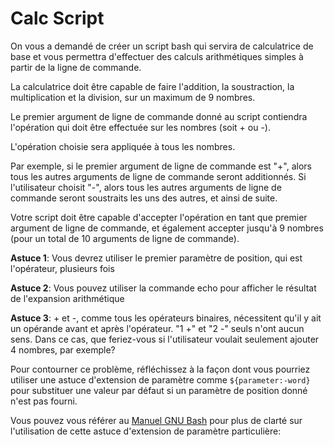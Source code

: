 # Calc Script

On vous a demandé de créer un script bash qui servira de calculatrice de base et vous permettra d'effectuer des calculs arithmétiques simples à partir de la ligne de commande.

La calculatrice doit être capable de faire l'addition, la soustraction, la multiplication et la division, sur un maximum de 9 nombres.

Le premier argument de ligne de commande donné au script contiendra l'opération qui doit être effectuée sur les nombres (soit + ou -).

L'opération choisie sera appliquée à tous les nombres.

Par exemple, si le premier argument de ligne de commande est "+", alors tous les autres arguments de ligne de commande seront additionnés. Si l'utilisateur choisit "-", alors tous les autres arguments de ligne de commande seront soustraits les uns des autres, et ainsi de suite.

Votre script doit être capable d'accepter l'opération en tant que premier argument de ligne de commande, et également accepter jusqu'à 9 nombres (pour un total de 10 arguments de ligne de commande).

**Astuce 1**: Vous devrez utiliser le premier paramètre de position, qui est l'opérateur, plusieurs fois

**Astuce 2**: Vous pouvez utiliser la commande echo pour afficher le résultat de l'expansion arithmétique

**Astuce 3**: + et -, comme tous les opérateurs binaires, nécessitent qu'il y ait un opérande avant et après l'opérateur. "1 +" et "2 -" seuls n'ont aucun sens.
Dans ce cas, que feriez-vous si l'utilisateur voulait seulement ajouter 4 nombres, par exemple?

Pour contourner ce problème, réfléchissez à la façon dont vous pourriez utiliser une astuce d'extension de paramètre comme `${parameter:-word}` pour substituer une valeur par défaut si un paramètre de position donné n'est pas fourni.

Vous pouvez vous référer au [Manuel GNU Bash](https://www.gnu.org/software/bash/manual/bash.html#Shell-Expansions) pour plus de clarté sur l'utilisation de cette astuce d'extension de paramètre particulière: 